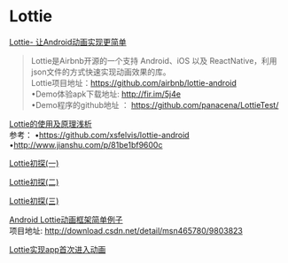 Lottie
===

[Lottie- 让Android动画实现更简单](https://www.jianshu.com/p/cae606f45c0b)  
> Lottie是Airbnb开源的一个支持 Android、iOS 以及 ReactNative，利用json文件的方式快速实现动画效果的库。  
Lottie项目地址：https://github.com/airbnb/lottie-android  
•Demo体验apk下载地址: http://fir.im/5j4e  
•Demo程序的github地址 ： https://github.com/panacena/LottieTest/  


[Lottie的使用及原理浅析](http://blog.csdn.net/xsf50717/article/details/55121478)  
参考：
•https://github.com/xsfelvis/lottie-android  
•http://www.jianshu.com/p/81be1bf9600c  

[Lottie初探(一)](http://blog.csdn.net/wangchaohx/article/details/54909331)  

[Lottie初探(二)](http://blog.csdn.net/wangchaohx/article/details/54926809)  

[Lottie初探(三)](http://blog.csdn.net/wangchaohx/article/details/55045397)  

[Android Lottie动画框架简单例子](http://blog.csdn.net/msn465780/article/details/69228403)  
项目地址: http://download.csdn.net/detail/msn465780/9803823

[Lottie实现app首次进入动画](http://blog.csdn.net/baidu_30602135/article/details/54927422)  


